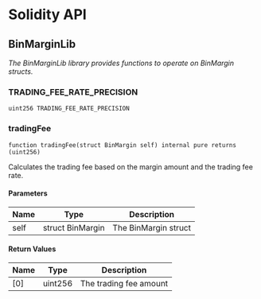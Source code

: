 # Solidity API

## BinMarginLib

_The BinMarginLib library provides functions to operate on BinMargin structs._

### TRADING_FEE_RATE_PRECISION

```solidity
uint256 TRADING_FEE_RATE_PRECISION
```

### tradingFee

```solidity
function tradingFee(struct BinMargin self) internal pure returns (uint256)
```

Calculates the trading fee based on the margin amount and the trading fee rate.

#### Parameters

| Name | Type | Description |
| ---- | ---- | ----------- |
| self | struct BinMargin | The BinMargin struct |

#### Return Values

| Name | Type | Description |
| ---- | ---- | ----------- |
| [0] | uint256 | The trading fee amount |

